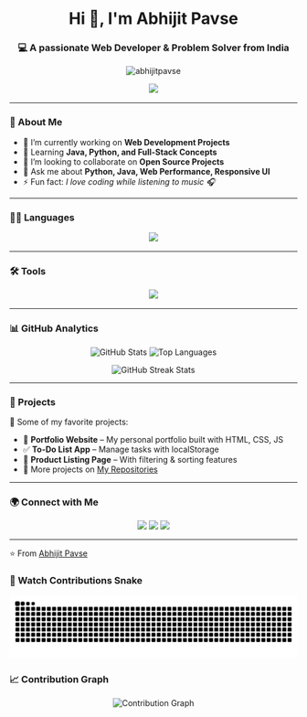 <h1 align="center">Hi 👋, I'm Abhijit Pavse</h1>
<h3 align="center">💻 A passionate Web Developer & Problem Solver from India</h3>

<p align="center">
  <img src="https://komarev.com/ghpvc/?username=abhijitpavse&label=Profile%20views&color=0e75b6&style=flat" alt="abhijitpavse" />
</p>

<p align="center">
  <img src="https://readme-typing-svg.demolab.com?size=22&duration=4000&color=00C2FF&center=true&vCenter=true&width=600&lines=Full+Stack+Web+Developer;Frontend+%7C+Backend+Developer;Python+%7C+Java+Programmer;Always+Learning+New+Things" />
</p>

---

### 🚀 About Me
- 🔭 I’m currently working on **Web Development Projects**  
- 🌱 Learning **Java, Python, and Full-Stack Concepts**  
- 👯 I’m looking to collaborate on **Open Source Projects**  
- 💬 Ask me about **Python, Java, Web Performance, Responsive UI**  
- ⚡ Fun fact: *I love coding while listening to music 🎧*  

---

### 🧑‍💻 Languages  
<p align="center">
  <img src="https://skillicons.dev/icons?i=html,css,js,php,c,cpp,mysql,python,java" />
</p>


---

### 🛠️ Tools  
<p align="center">
  <img src="https://skillicons.dev/icons?i=mysql,git,github,figma,matlab,vscode,anaconda" />
</p>

---


### 📊 GitHub Analytics
<p align="center">
  <img src="https://github-readme-stats.vercel.app/api?username=abhijitpavse&show_icons=true&theme=tokyonight" height="180px" alt="GitHub Stats"/>
  <img src="https://github-readme-stats.vercel.app/api/top-langs/?username=abhijitpavse&layout=compact&theme=tokyonight" height="180px" alt="Top Languages"/>
</p>

<p align="center">
  <img src="https://streak-stats.demolab.com?user=abhijitpavse&theme=tokyonight&hide_border=false&cache_seconds=30" height="180px" alt="GitHub Streak Stats"/>
</p>




---

### 🌟 Projects
🚀 Some of my favorite projects:  
- 📝 **Portfolio Website** – My personal portfolio built with HTML, CSS, JS  
- ✅ **To-Do List App** – Manage tasks with localStorage  
- 🛒 **Product Listing Page** – With filtering & sorting features  
- 🔗 More projects on [My Repositories](https://github.com/abhijitpavse?tab=repositories)

---

### 🌍 Connect with Me
<p align="center">
  <a href="https://linkedin.com/in/abhijitpavse" target="_blank"><img src="https://img.shields.io/badge/-LinkedIn-0077B5?style=for-the-badge&logo=linkedin&logoColor=white"/></a>
  <a href="mailto:abhijeetpavse7570@gmail.com"><img src="https://img.shields.io/badge/-Gmail-D14836?style=for-the-badge&logo=gmail&logoColor=white"/></a>
  <a href="https://github.com/abhijitpavse"><img src="https://img.shields.io/badge/-GitHub-181717?style=for-the-badge&logo=github&logoColor=white"/></a>
</p>

---

⭐️ From [Abhijit Pavse](https://github.com/abhijitpavse)


### 🐍 Watch Contributions Snake
<p align="center">
  <img src="https://raw.githubusercontent.com/abhijitpavse/abhijitpavse/output/snake.svg" alt="Snake animation" />
</p>

### 📈 Contribution Graph
<p align="center">
  <img src="https://github-readme-activity-graph.vercel.app/graph?username=abhijitpavse&theme=tokyo-night" alt="Contribution Graph"/>
</p>

